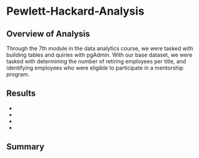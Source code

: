 # Pewlett-Hackard-Analysis

## Overview of Analysis
Through the 7th module in the data analytics course, we were tasked with building tables and quiries with pgAdmin.  With our base dataset, we were tasked with determining the number of retiring employees per title, and identifying employees who were eligible to participate in a mentorship program. 

## Results

  -
  -
  -
  -
  
## Summary
